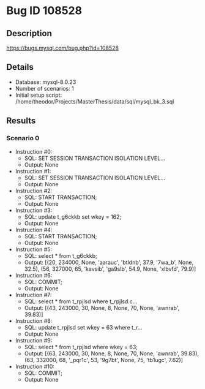 # Bug ID 108528

## Description
https://bugs.mysql.com/bug.php?id=108528

## Details
 * Database: mysql-8.0.23
 * Number of scenarios: 1
 * Initial setup script: /home/theodor/Projects/MasterThesis/data/sql/mysql_bk_3.sql

## Results
### Scenario 0
 * Instruction #0:
     - SQL:  SET SESSION TRANSACTION ISOLATION LEVEL...
     - Output: None
 * Instruction #1:
     - SQL:  SET SESSION TRANSACTION ISOLATION LEVEL...
     - Output: None
 * Instruction #2:
     - SQL:  START TRANSACTION;
     - Output: None
 * Instruction #3:
     - SQL:  update t_g6ckkb set wkey = 162;
     - Output: None
 * Instruction #4:
     - SQL:  START TRANSACTION;
     - Output: None
 * Instruction #5:
     - SQL:  select * from t_g6ckkb;
     - Output: [(20, 234000, None, 'aarauc', 'btldnb', 37.9, '7wa_b', None, 32.5), (56, 327000, 65, 'kavsib', 'ga9slb', 54.9, None, 'xlbvfd', 79.9)]
 * Instruction #6:
     - SQL:  COMMIT;
     - Output: None
 * Instruction #7:
     - SQL:  select * from t_rpjlsd where t_rpjlsd.c...
     - Output: [(43, 243000, 30, None, 8, None, 70, None, 'awnrab', 39.83)]
 * Instruction #8:
     - SQL:  update t_rpjlsd set wkey = 63 where t_r...
     - Output: None
 * Instruction #9:
     - SQL:  select * from t_rpjlsd where wkey = 63;
     - Output: [(63, 243000, 30, None, 8, None, 70, None, 'awnrab', 39.83), (63, 332000, 68, '_pqr1c', 53, '9g7bt', None, 75, 'tb1ugc', 7.62)]
 * Instruction #10:
     - SQL:  COMMIT;
     - Output: None

